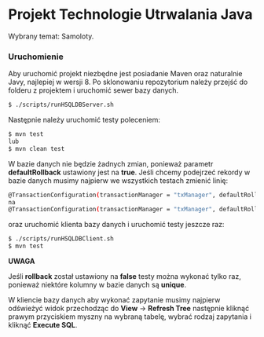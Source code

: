 # Projekt Technologie Utrwalania Java

Wybrany temat: Samoloty.

### Uruchomienie

Aby uruchomić projekt niezbędne jest posiadanie Maven oraz naturalnie Javy, najlepiej w wersji 8. Po sklonowaniu repozytorium należy przejść do folderu z projektem i uruchomić sewer bazy danych.
```sh
$ ./scripts/runHSQLDBServer.sh
```
Następnie należy uruchomić testy poleceniem:
```sh
$ mvn test
lub
$ mvn clean test
```
W bazie danych nie będzie żadnych zmian, ponieważ parametr **defaultRollback** ustawiony jest na **true**. Jeśli chcemy podejrzeć rekordy w bazie danych musimy najpierw we wszystkich testach zmienić linię:
```sh
@TransactionConfiguration(transactionManager = "txManager", defaultRollback = true)
na
@TransactionConfiguration(transactionManager = "txManager", defaultRollback = false)
```
oraz uruchomić klienta bazy danych i uruchomić testy jeszcze raz:
```sh
$ ./scripts/runHSQLDBClient.sh
$ mvn test
```
**UWAGA**

Jeśli **rollback** został ustawiony na **false** testy można wykonać tylko raz, ponieważ niektóre kolumny w bazie danych są **unique**.

W kliencie bazy danych aby wykonać zapytanie musimy najpierw odświeżyć widok przechodząc do **View** -> **Refresh Tree** następnie kliknąć prawym przyciskiem myszny na wybraną tabelę, wybrać rodzaj zapytania i kliknąć **Execute SQL**.

